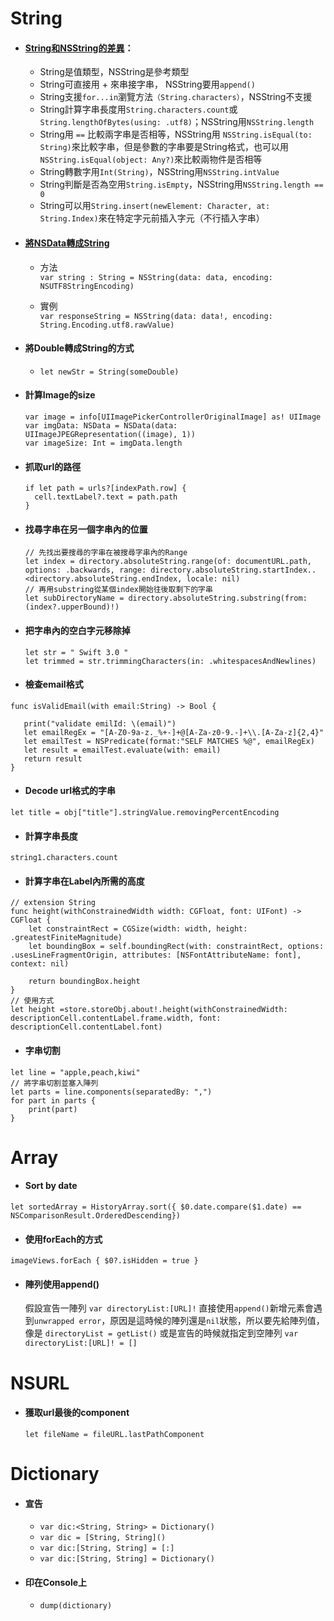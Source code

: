 # String

* #### [String和NSString的差異](http://www.cnblogs.com/dsxniubility/p/4784124.html?utm_source=tuicool&utm_medium=referral)：

  * String是值類型，NSString是參考類型
  * String可直接用 + 來串接字串， NSString要用`append()`
  * String支援`for...in`瀏覽方法`（String.characters）`，NSString不支援
  * String計算字串長度用`String.characters.count`或`String.lengthOfBytes(using: .utf8)`；NSString用`NSString.length`
  * String用 `==` 比較兩字串是否相等，NSString用 `NSString.isEqual(to: String)`來比較字串，但是參數的字串要是String格式，也可以用`NSString.isEqual(object: Any?)`來比較兩物件是否相等
  * String轉數字用`Int(String)`，NSString用`NSString.intValue`
  * String判斷是否為空用`String.isEmpty`，NSString用`NSString.length == 0`
  * String可以用`String.insert(newElement: Character, at: String.Index)`來在特定字元前插入字元（不行插入字串）
* #### [將NSData轉成String](https://medium.com/@tuzaiz/swift-nsdata-string-323ed8a7e3cc#.ht97pz195)

  * 方法  
    `var string : String = NSString(data: data, encoding: NSUTF8StringEncoding)`

  * 實例  
    `var responseString = NSString(data: data!, encoding: String.Encoding.utf8.rawValue)`
* #### 將Double轉成String的方式

  * `let newStr = String(someDouble)`
* #### 計算Image的size

  ```
  var image = info[UIImagePickerControllerOriginalImage] as! UIImage
  var imgData: NSData = NSData(data: UIImageJPEGRepresentation((image), 1)) 
  var imageSize: Int = imgData.length
  ```
* #### 抓取url的路徑

  ```
  if let path = urls?[indexPath.row] {
    cell.textLabel?.text = path.path
  }
  ```
* #### 找尋字串在另一個字串內的位置

  ```
  // 先找出要搜尋的字串在被搜尋字串內的Range
  let index = directory.absoluteString.range(of: documentURL.path, options: .backwards, range: directory.absoluteString.startIndex..<directory.absoluteString.endIndex, locale: nil)
  // 再用substring從某個index開始往後取剩下的字串
  let subDirectoryName = directory.absoluteString.substring(from: (index?.upperBound)!)
  ```
* #### 把字串內的空白字元移除掉

  ```
  let str = " Swift 3.0 "
  let trimmed = str.trimmingCharacters(in: .whitespacesAndNewlines)
  ```
* #### 檢查email格式

```
func isValidEmail(with email:String) -> Bool {

   print("validate emilId: \(email)")
   let emailRegEx = "[A-Z0-9a-z._%+-]+@[A-Za-z0-9.-]+\\.[A-Za-z]{2,4}"
   let emailTest = NSPredicate(format:"SELF MATCHES %@", emailRegEx)
   let result = emailTest.evaluate(with: email)
   return result
}
```

* #### Decode url格式的字串

```
let title = obj["title"].stringValue.removingPercentEncoding
```

* #### 計算字串長度

```
string1.characters.count
```

* #### 計算字串在Label內所需的高度

```
// extension String
func height(withConstrainedWidth width: CGFloat, font: UIFont) -> CGFloat {
    let constraintRect = CGSize(width: width, height: .greatestFiniteMagnitude)
    let boundingBox = self.boundingRect(with: constraintRect, options: .usesLineFragmentOrigin, attributes: [NSFontAttributeName: font], context: nil)

    return boundingBox.height
}
// 使用方式
let height =store.storeObj.about!.height(withConstrainedWidth: descriptionCell.contentLabel.frame.width, font: descriptionCell.contentLabel.font)
```

* #### 字串切割

```
let line = "apple,peach,kiwi"
// 將字串切割並塞入陣列
let parts = line.components(separatedBy: ",")
for part in parts {
    print(part)
}
```

# Array

* #### Sort by date

```
let sortedArray = HistoryArray.sort({ $0.date.compare($1.date) == NSComparisonResult.OrderedDescending})
```

* #### 使用forEach的方式

```
imageViews.forEach { $0?.isHidden = true }
```

* #### 陣列使用append\(\)

  假設宣告一陣列 `var directoryList:[URL]!` 直接使用`append()`新增元素會遇到`unwrapped error`，原因是這時候的陣列還是`nil`狀態，所以要先給陣列值，像是 `directoryList = getList()` 或是宣告的時候就指定到空陣列 `var directoryList:[URL]! = []`

# NSURL

* #### 獲取url最後的component

  `let fileName = fileURL.lastPathComponent`

# Dictionary

* #### 宣告

  * `var dic:<String, String> = Dictionary()`
  * `var dic = [String, String]()`
  * `var dic:[String, String] = [:]`
  * `var dic:[String, String] = Dictionary()`
* #### 印在Console上

  * `dump(dictionary)`



